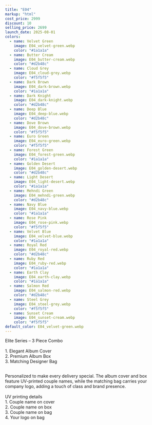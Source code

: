 ```yaml
---
title: "E04"
markup: "html"
cost_price: 2999
discount: 10
selling_price: 2699
launch_date: 2025-08-01
colors:
  - name: Velvet Green
    image: E04_velvet-green.webp
    color: "#1a1a1a"
  - name: Butter Cream
    image: E04_butter-cream.webp
    color: "#d2b48c"
  - name: Cloud Grey
    image: E04_cloud-grey.webp
    color: "#f5f5f5"
  - name: Dark Brown
    image: E04_dark-brown.webp
    color: "#1a1a1a"
  - name: Dark Knight
    image: E04_dark-knight.webp
    color: "#d2b48c"
  - name: Deep Blue
    image: E04_deep-blue.webp
    color: "#d2b48c"
  - name: Dove Brown
    image: E04_dove-brown.webp
    color: "#f5f5f5"
  - name: Euro Green
    image: E04_euro-green.webp
    color: "#f5f5f5"
  - name: Forest Green
    image: E04_forest-green.webp
    color: "#1a1a1a"
  - name: Golden Desert
    image: E04_golden-desert.webp
    color: "#d2b48c"
  - name: Light Desert
    image: E04_light-desert.webp
    color: "#1a1a1a"
  - name: Mehndi Green
    image: E04_mehndi-green.webp
    color: "#d2b48c"
  - name: Navy Blue
    image: E04_navy-blue.webp
    color: "#1a1a1a"
  - name: Rose Pink
    image: E04_rose-pink.webp
    color: "#f5f5f5"
  - name: Velvet Blue
    image: E04_velvet-blue.webp
    color: "#1a1a1a"
  - name: Royal Red
    image: E04_royal-red.webp
    color: "#d2b48c"
  - name: Ruby Red
    image: E04_ruby-red.webp
    color: "#1a1a1a"
  - name: Earth Clay
    image: E04_earth-clay.webp
    color: "#1a1a1a"
  - name: Salmon Red
    image: E04_salmon-red.webp
    color: "#d2b48c"
  - name: Steel Grey
    image: E04_steel-grey.webp
    color: "#f5f5f5"
  - name: Sunset Cream
    image: E04_sunset-cream.webp
    color: "#f5f5f5"
default_color: E04_velvet-green.webp
---
```


Elite Series – 3 Piece Combo<br><br> <span class='text-b font-medium text-lime-300 mb-1'> 1. Elegant Album Cover<br> 2. Premium Album Box<br> 3. Matching Designer Bag<br><br> </span> <div class='max-w-xl mx-auto'> Personalized to make every delivery special. The album cover and box feature UV-printed couple names, while the matching bag carries your company logo, adding a touch of class and brand presence. </div> <div class='max-w-xl mx-auto text-b font-medium text-lime-300 mb-1'> <br>UV printing details<br> </div> <span class='text-r mb-1'> 1. Couple name on cover<br> 2. Couple name on box<br> 3. Couple name on bag<br> 4. Your logo on bag<br> </span>
